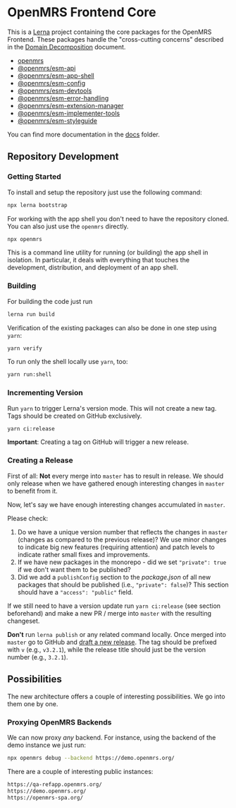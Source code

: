 # OpenMRS Frontend Core

This is a [Lerna](https://lerna.js.org/) project containing the core packages for the OpenMRS Frontend. These packages handle the "cross-cutting concerns" described in the [Domain Decomposition](https://wiki.openmrs.org/display/projects/MFE+Domain+Decomposition) document.

- [openmrs](packages/openmrs)
- [@openmrs/esm-api](packages/esm-api)
- [@openmrs/esm-app-shell](packages/esm-app-shell)
- [@openmrs/esm-config](packages/esm-config)
- [@openmrs/esm-devtools](packages/esm-devtools)
- [@openmrs/esm-error-handling](packages/esm-error-handling)
- [@openmrs/esm-extension-manager](packages/esm-extension-manager)
- [@openmrs/esm-implementer-tools](packages/esm-implementer-tools)
- [@openmrs/esm-styleguide](packages/esm-styleguide)

You can find more documentation in the [docs](./docs) folder.

## Repository Development

### Getting Started

To install and setup the repository just use the following command:

```sh
npx lerna bootstrap
```

For working with the app shell you don't need to have the repository cloned. You can also just use the `openmrs` directly.

```sh
npx openmrs
```

This is a command line utility for running (or building) the app shell in isolation. In particular, it deals with everything that touches the development, distribution, and deployment of an app shell.

### Building

For building the code just run

```sh
lerna run build
```

Verification of the existing packages can also be done in one step using `yarn`:

```sh
yarn verify
```

To run only the shell locally use `yarn`, too:

```sh
yarn run:shell
```

### Incrementing Version

Run `yarn` to trigger Lerna's version mode. This will not create a new tag. Tags should be created on GitHub exclusively.

```sh
yarn ci:release
```

**Important**: Creating a tag on GitHub will trigger a new release.

### Creating a Release

First of all: **Not** every merge into `master` has to result in release. We should only release when we have gathered enough interesting changes in `master` to benefit from it.

Now, let's say we have enough interesting changes accumulated in `master`.

Please check:

1. Do we have a unique version number that reflects the changes in `master` (changes as compared to the previous release)? We use minor changes to indicate big new features (requiring attention) and patch levels to indicate rather small fixes and improvements.
2. If we have new packages in the monorepo - did we set `"private": true` if we don't want them to be published?
3. Did we add a `publishConfig` section to the *package.json* of all new packages that should be published (i.e., `"private": false`)? This section should have a `"access": "public"` field.

If we still need to have a version update run `yarn ci:release` (see section beforehand) and make a new PR / merge into `master` with the resulting changeset.

**Don't** run `lerna publish` or any related command locally. Once merged into `master` go to GitHub and [draft a new release](https://github.com/openmrs/openmrs-esm-core/releases/new). The tag should be prefixed with `v` (e.g., `v3.2.1`), while the release title should just be the version number (e.g., `3.2.1`).

## Possibilities

The new architecture offers a couple of interesting possibilities. We go into them one by one.

### Proxying OpenMRS Backends

We can now proxy *any* backend. For instance, using the backend of the demo instance we just run:

```sh
npx openmrs debug --backend https://demo.openmrs.org/
```

There are a couple of interesting public instances:

```sh
https://qa-refapp.openmrs.org/
https://demo.openmrs.org/
https://openmrs-spa.org/
```
